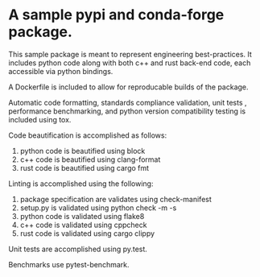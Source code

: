 # A sample pypi and conda-forge package.

This sample package is meant to represent engineering best-practices. It
includes python code along with both c++ and rust back-end code,
each accessible via python bindings.

A Dockerfile is included to allow for reproducable builds of the package.

Automatic code formatting, standards compliance validation, unit tests
, performance benchmarking, and python version compatibility testing
is included using tox.

Code beautification is accomplished as follows:
  1) python code is beautified using block
  2) c++ code is beautified using clang-format
  3) rust code is beautified using cargo fmt

Linting is accomplished using the following:
  1) package specification are validates using check-manifest
  2) setup.py is validated using python check -m -s
  3) python code is validated using flake8
  4) c++ code is validated using cppcheck
  5) rust code is validated using cargo clippy

Unit tests are accomplished using py.test.

Benchmarks use pytest-benchmark.
